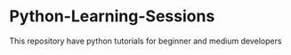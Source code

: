 # Python-Learning-Sessions
This repository have python tutorials for beginner and medium developers
